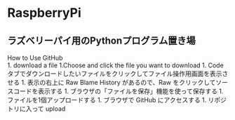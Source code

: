 # RaspberryPi
ラズベリーパイ用のPythonプログラム置き場
---
How to Use GitHub  
	1. download a file
		1.Choose and click the file you want to download
		1. Code タブでダウンロードしたいファイルをクリックしてファイル操作用画面を表示させる
		1. 表示の右上に Raw Blame History があるので、Raw をクリックしてソースコードを表示する
		1. ブラウザの「ファイルを保存」機能を使って保存する
	1.ファイルを1個アップロードする
		1. ブラウザで GitHub にアクセスする
		1. リポジトリに入って upload 
